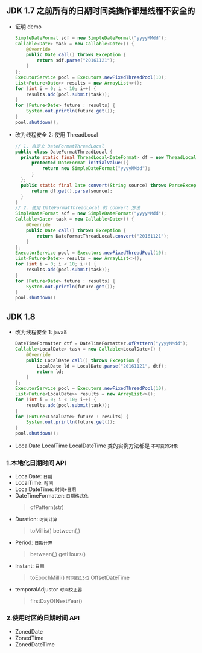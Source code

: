## JDK 1.7 之前所有的日期时间类操作都是线程不安全的

- 证明 demo

  ```java
  SimpleDateFormat sdf = new SimpleDateFormat("yyyyMMdd");
  Callable<Date> task = new Callable<Date>() {
      @Override
      public Date call() throws Exception {
          return sdf.parse("20161121");
      }
  };
  ExecutorService pool = Executors.newFixedThreadPool(10);
  List<Future<Date>> results = new ArrayList<>();
  for (int i = 0; i < 10; i++) {
      results.add(pool.submit(task));
  }
  for (Future<Date> future : results) {
      System.out.println(future.get());
  }
  pool.shutdown();
  ```

- 改为线程安全 2: 使用 ThreadLocal
  ```java
  // 1. 自定义 DateFormatThreadLocal
  public class DateFormatThreadLocal {
    private static final ThreadLocal<DateFormat> df = new ThreadLocal<DateFormat>(){
        protected DateFormat initialValue(){
            return new SimpleDateFormat("yyyyMMdd");
        }
    };
    public static final Date convert(String source) throws ParseException{
        return df.get().parse(source);
    }
  }
  // 2. 使用 DateFormatThreadLocal 的 convert 方法
  SimpleDateFormat sdf = new SimpleDateFormat("yyyyMMdd");
  Callable<Date> task = new Callable<Date>() {
      @Override
      public Date call() throws Exception {
          return DateFormatThreadLocal.convert("20161121");
      }
  };
  ExecutorService pool = Executors.newFixedThreadPool(10);
  List<Future<Date>> results = new ArrayList<>();
  for (int i = 0; i < 10; i++) {
      results.add(pool.submit(task));
  }
  for (Future<Date> future : results) {
      System.out.println(future.get());
  }
  pool.shutdown()
  ```

## JDK 1.8

- 改为线程安全 1: java8

  ```java
  DateTimeFormatter dtf = DateTimeFormatter.ofPattern("yyyyMMdd");
  Callable<LocalDate> task = new Callable<LocalDate>() {
      @Override
      public LocalDate call() throws Exception {
          LocalDate ld = LocalDate.parse("20161121", dtf);
          return ld;
      }
  };
  ExecutorService pool = Executors.newFixedThreadPool(10);
  List<Future<LocalDate>> results = new ArrayList<>();
  for (int i = 0; i < 10; i++) {
      results.add(pool.submit(task));
  }
  for (Future<LocalDate> future : results) {
      System.out.println(future.get());
  }
  pool.shutdown();
  ```

- LocalDate LocalTime LocalDateTime 类的实例方法都是 `不可变的对象`

### 1.本地化日期时间 API

- LocalDate: `日期`
- LocalTime: `时间`
- LocalDateTime: `时间+日期`
- DateTimeFormatter: `日期格式化`
  > ofPattern(str)
- Duration: `时间计算`
  > toMillis()
  > between(,)
- Period: `日期计算`
  > between(,)
  > getHours()
- Instant: `日期`
  > toEpochMilli() `时间戳13位`
  > OffsetDateTime
- temporalAdjustor `时间校正器`
  > firstDayOfNextYear()

### 2.使用时区的日期时间 API

- ZonedDate
- ZonedTime
- ZonedDateTime
